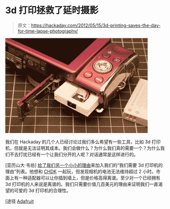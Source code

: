 # 3d 打印拯救了延时摄影

> 原文：<https://hackaday.com/2012/05/15/3d-printing-saves-the-day-for-time-lapse-photography/>

![](img/1c1ea2fd55242e0a9ce2b82dacb258aa.png "s_img-3253")

我们在 Hackaday 的几个人已经讨论过我们多么希望有一些工具，比如 3d 打印机，但就是无法证明其成本。我们会做什么？为什么我们真的需要一个？为什么我们不去打扰已经有一个让我们分开的人呢？对话通常是这样进行的。

[亚历山大·韦伯] [给了我们另一个小小的理由](http://tinkerlog.com/2012/05/13/battery-adapter-for-canon-powershot-sx200/)来加入我们的“我们需要 3d 打印机的理由”列表。他想和 [CHDK](http://hackaday.com/2008/05/27/how-to-expand-your-camera-with-chdk/) 一起玩，但发现相机的电池无法维持超过 2 小时。市面上有一种适配器可以让你插到墙上，但是价格高得离谱。至少对一个已经拥有 3d 打印机的人来说是离谱的。我们只需要价值几百美元的理由来证明我们一直渴望的可爱的 3d 打印机的合理性。

[途径 [Adafruit](http://www.adafruit.com/blog/2012/05/14/3d-printed-battery-adapter-for-a-canon-powershot-sx200/)
